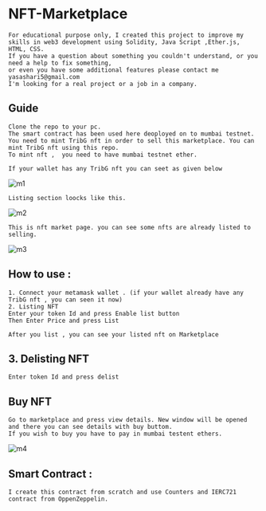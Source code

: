 # NFT-Marketplace

    For educational purpose only, I created this project to improve my skills in web3 development using Solidity, Java Script ,Ether.js,  HTML, CSS.
    If you have a question about something you couldn't understand, or you need a help to fix something, 
    or even you have some additional features please contact me yasashari5@gmail.com
    I'm looking for a real project or a job in a company.

## Guide
    Clone the repo to your pc.
    The smart contract has been used here deoployed on to mumbai testnet. 
    You need to mint TribG nft in order to sell this marketplace. You can mint TribG nft using this repo.  
    To mint nft ,  you need to have mumbai testnet ether. 
    
    If your wallet has any TribG nft you can seet as given below
![m1](https://user-images.githubusercontent.com/118436384/203902666-046fdcf5-c4d2-4590-8c3c-4b788d594fc2.PNG)
 
    Listing section loocks like this.
 
![m2](https://user-images.githubusercontent.com/118436384/203902676-3621f34f-4c8f-4dc9-b769-9896a2debcf2.PNG)

    This is nft market page. you can see some nfts are already listed to selling. 
![m3](https://user-images.githubusercontent.com/118436384/203902696-fe487744-6c1c-4fb6-a5a5-c8c34900a257.PNG)

## How to use :
    1. Connect your metamask wallet . (if your wallet already have any TribG nft , you can seen it now)
    2. Listing NFT
    Enter your token Id and press Enable list button
    Then Enter Price and press List

    After you list , you can see your listed nft on Marketplace 

## 3. Delisting NFT

    Enter token Id and press delist
    
## Buy NFT

    Go to marketplace and press view details. New window will be opened and there you can see details with buy buttom. 
    If you wish to buy you have to pay in mumbai testent ethers.
![m4](https://user-images.githubusercontent.com/118436384/203903585-f4161d7d-953a-43cd-8980-ec255c83dedf.PNG)


## Smart Contract :
	I create this contract from scratch and use Counters and IERC721 contract from OppenZeppelin.
